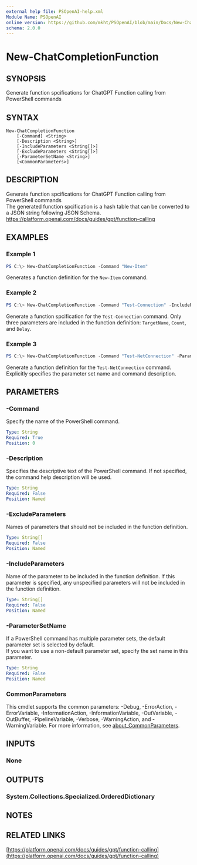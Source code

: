 ```yaml
---
external help file: PSOpenAI-help.xml
Module Name: PSOpenAI
online version: https://github.com/mkht/PSOpenAI/blob/main/Docs/New-ChatCompletionFunction.md
schema: 2.0.0
---
```


# New-ChatCompletionFunction

## SYNOPSIS
Generate function spcifications for ChatGPT Function calling from PowerShell commands

## SYNTAX

```
New-ChatCompletionFunction
    [-Command] <String>
    [-Description <String>]
    [-IncludeParameters <String[]>]
    [-ExcludeParameters <String[]>]
    [-ParameterSetName <String>]
    [<CommonParameters>]
```

## DESCRIPTION
Generate function spcifications for ChatGPT Function calling from PowerShell commands  
The generated function spcification is a hash table that can be converted to a JSON string following JSON Schema.  
https://platform.openai.com/docs/guides/gpt/function-calling

## EXAMPLES

### Example 1
```powershell
PS C:\> New-ChatCompletionFunction -Command "New-Item"
```

Generates a function definition for the `New-Item` command.

### Example 2
```powershell
PS C:\> New-ChatCompletionFunction -Command "Test-Connection" -IncludeParameters ('TargetName', 'Count', 'Delay')
```

Generate a function spcification for the `Test-Connection` command. Only three parameters are included in the function definition: `TargetName`, `Count`, and `Delay`.

### Example 3
```powershell
PS C:\> New-ChatCompletionFunction -Command "Test-NetConnection" -ParameterSetName "RemotePort" -Description "This command tests TCP connectivity of the specified hosts or address and displays the results."
```

Generate a function definition for the `Test-NetConnection` command. Explicitly specifies the parameter set name and command description.

## PARAMETERS

### -Command
Specify the name of the PowerShell command.

```yaml
Type: String
Required: True
Position: 0
```

### -Description
Specifies the descriptive text of the PowerShell command. If not specified, the command help description will be used.

```yaml
Type: String
Required: False
Position: Named
```

### -ExcludeParameters
Names of parameters that should not be included in the function definition.

```yaml
Type: String[]
Required: False
Position: Named
```

### -IncludeParameters
Name of the parameter to be included in the function definition. If this parameter is specified, any unspecified parameters will not be included in the function definition.

```yaml
Type: String[]
Required: False
Position: Named
```

### -ParameterSetName
If a PowerShell command has multiple parameter sets, the default parameter set is selected by default.  
If you want to use a non-default parameter set, specify the set name in this parameter.

```yaml
Type: String
Required: False
Position: Named
```

### CommonParameters
This cmdlet supports the common parameters: -Debug, -ErrorAction, -ErrorVariable, -InformationAction, -InformationVariable, -OutVariable, -OutBuffer, -PipelineVariable, -Verbose, -WarningAction, and -WarningVariable. For more information, see [about_CommonParameters](http://go.microsoft.com/fwlink/?LinkID=113216).

## INPUTS

### None

## OUTPUTS

### System.Collections.Specialized.OrderedDictionary

## NOTES

## RELATED LINKS

[https://platform.openai.com/docs/guides/gpt/function-calling](https://platform.openai.com/docs/guides/gpt/function-calling)
